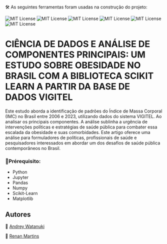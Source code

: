 🛠️ As seguintes ferramentas foram usadas na construção do projeto:

![MIT License](https://img.shields.io/badge/python-grey?style=for-the-badge&logo=python)  ![MIT License](https://img.shields.io/badge/Scikit-grey?style=for-the-badge&logo=scikit-learn) ![MIT License](https://img.shields.io/badge/pandas-grey?style=for-the-badge&logo=pandas) ![MIT License](https://img.shields.io/badge/numpy-grey?style=for-the-badge&logo=numpy) ![MIT License](https://img.shields.io/badge/matplotlib-grey?style=for-the-badge&logo=Matplotlib)  ![MIT License](https://img.shields.io/badge/jupyter-grey?style=for-the-badge&logo=Jupyter) 

# CIÊNCIA DE DADOS E ANÁLISE DE COMPONENTES PRINCIPAIS: UM ESTUDO SOBRE OBESIDADE NO BRASIL COM A BIBLIOTECA SCIKIT LEARN A PARTIR DA BASE DE DADOS VIGITEL

Este estudo aborda a identificação de padrões do Índice de Massa
Corporal (IMC) no Brasil entre 2006 e 2023, utilizando dados do sistema
VIGITEL. Ao analisar os principais componentes. A análise sublinha a
urgência de intervenções políticas e estratégias de saúde pública para
combater essa escalada da obesidade e suas comorbidades. Este artigo
oferece uma análise para formuladores de políticas, profissionais de
saúde e pesquisadores interessados em abordar um dos desafios de saúde
pública contemporâneos no Brasil.

### 📖Prérequisito:

* Python
* Jupyter
* Pandas
* Numpy
* Scikit-Learn
* Matplotlib

## Autores 

🐤 [Andrey Watanuki](https://github.com/andreywata)

🦉 [Renan Martins](https://github.com/renanmartinssantos)

